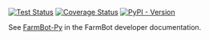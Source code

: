 [![Test Status](https://github.com/FarmBot/farmbot-py/actions/workflows/test.yml/badge.svg?branch=main)](https://github.com/FarmBot/farmbot-py/actions?query=branch%3Amain)
[![Coverage Status](https://coveralls.io/repos/github/FarmBot/farmbot-py/badge.svg?branch=main)](https://coveralls.io/github/FarmBot/farmbot-py?branch=main)
[![PyPI - Version](https://img.shields.io/pypi/v/farmbot)](https://pypi.org/project/farmbot/)

See [FarmBot-Py](https://developer.farm.bot/docs/farmbot-py) in the FarmBot developer documentation.
